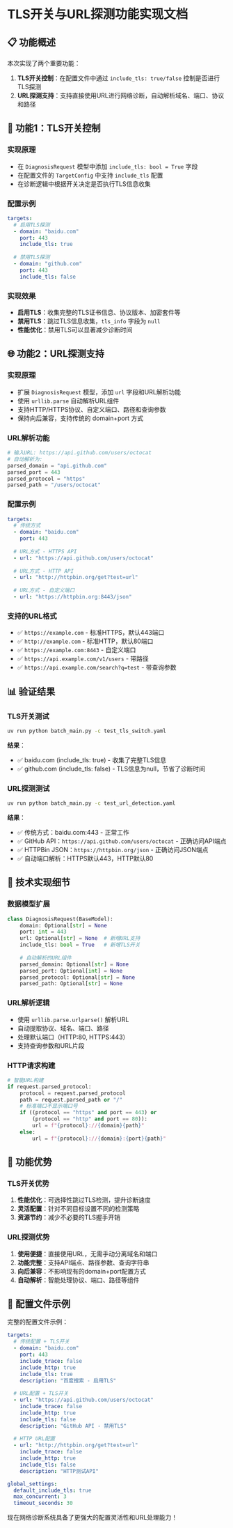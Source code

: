 # TLS开关与URL探测功能实现文档

## 📋 功能概述

本次实现了两个重要功能：
1. **TLS开关控制**：在配置文件中通过 `include_tls: true/false` 控制是否进行TLS探测
2. **URL探测支持**：支持直接使用URL进行网络诊断，自动解析域名、端口、协议和路径

## 🎯 功能1：TLS开关控制

### 实现原理
- 在 `DiagnosisRequest` 模型中添加 `include_tls: bool = True` 字段
- 在配置文件的 `TargetConfig` 中支持 `include_tls` 配置
- 在诊断逻辑中根据开关决定是否执行TLS信息收集

### 配置示例
```yaml
targets:
  # 启用TLS探测
  - domain: "baidu.com"
    port: 443
    include_tls: true
    
  # 禁用TLS探测
  - domain: "github.com"
    port: 443
    include_tls: false
```

### 实现效果
- **启用TLS**：收集完整的TLS证书信息、协议版本、加密套件等
- **禁用TLS**：跳过TLS信息收集，`tls_info` 字段为 `null`
- **性能优化**：禁用TLS可以显著减少诊断时间

## 🌐 功能2：URL探测支持

### 实现原理
- 扩展 `DiagnosisRequest` 模型，添加 `url` 字段和URL解析功能
- 使用 `urllib.parse` 自动解析URL组件
- 支持HTTP/HTTPS协议、自定义端口、路径和查询参数
- 保持向后兼容，支持传统的 domain+port 方式

### URL解析功能
```python
# 输入URL: https://api.github.com/users/octocat
# 自动解析为:
parsed_domain = "api.github.com"
parsed_port = 443
parsed_protocol = "https"
parsed_path = "/users/octocat"
```

### 配置示例
```yaml
targets:
  # 传统方式
  - domain: "baidu.com"
    port: 443
    
  # URL方式 - HTTPS API
  - url: "https://api.github.com/users/octocat"
    
  # URL方式 - HTTP API
  - url: "http://httpbin.org/get?test=url"
    
  # URL方式 - 自定义端口
  - url: "https://httpbin.org:8443/json"
```

### 支持的URL格式
- ✅ `https://example.com` - 标准HTTPS，默认443端口
- ✅ `http://example.com` - 标准HTTP，默认80端口
- ✅ `https://example.com:8443` - 自定义端口
- ✅ `https://api.example.com/v1/users` - 带路径
- ✅ `https://api.example.com/search?q=test` - 带查询参数

## 📊 验证结果

### TLS开关测试
```bash
uv run python batch_main.py -c test_tls_switch.yaml
```

**结果**：
- ✅ baidu.com (include_tls: true) - 收集了完整TLS信息
- ✅ github.com (include_tls: false) - TLS信息为null，节省了诊断时间

### URL探测测试
```bash
uv run python batch_main.py -c test_url_detection.yaml
```

**结果**：
- ✅ 传统方式：baidu.com:443 - 正常工作
- ✅ GitHub API：`https://api.github.com/users/octocat` - 正确访问API端点
- ✅ HTTPBin JSON：`https://httpbin.org/json` - 正确访问JSON端点
- ✅ 自动端口解析：HTTPS默认443，HTTP默认80

## 🔧 技术实现细节

### 数据模型扩展
```python
class DiagnosisRequest(BaseModel):
    domain: Optional[str] = None
    port: int = 443
    url: Optional[str] = None  # 新增URL支持
    include_tls: bool = True   # 新增TLS开关
    
    # 自动解析的URL组件
    parsed_domain: Optional[str] = None
    parsed_port: Optional[int] = None
    parsed_protocol: Optional[str] = None
    parsed_path: Optional[str] = None
```

### URL解析逻辑
- 使用 `urllib.parse.urlparse()` 解析URL
- 自动提取协议、域名、端口、路径
- 处理默认端口（HTTP:80, HTTPS:443）
- 支持查询参数和URL片段

### HTTP请求构建
```python
# 智能URL构建
if request.parsed_protocol:
    protocol = request.parsed_protocol
    path = request.parsed_path or "/"
    # 标准端口不显示端口号
    if ((protocol == "https" and port == 443) or 
        (protocol == "http" and port == 80)):
        url = f"{protocol}://{domain}{path}"
    else:
        url = f"{protocol}://{domain}:{port}{path}"
```

## 🎉 功能优势

### TLS开关优势
1. **性能优化**：可选择性跳过TLS检测，提升诊断速度
2. **灵活配置**：针对不同目标设置不同的检测策略
3. **资源节约**：减少不必要的TLS握手开销

### URL探测优势
1. **使用便捷**：直接使用URL，无需手动分离域名和端口
2. **功能完整**：支持API端点、路径参数、查询字符串
3. **向后兼容**：不影响现有的domain+port配置方式
4. **自动解析**：智能处理协议、端口、路径等组件

## 📝 配置文件示例

完整的配置文件示例：
```yaml
targets:
  # 传统配置 + TLS开关
  - domain: "baidu.com"
    port: 443
    include_trace: false
    include_http: true
    include_tls: true
    description: "百度搜索 - 启用TLS"
    
  # URL配置 + TLS开关
  - url: "https://api.github.com/users/octocat"
    include_trace: false
    include_http: true
    include_tls: false
    description: "GitHub API - 禁用TLS"
    
  # HTTP URL配置
  - url: "http://httpbin.org/get?test=url"
    include_trace: false
    include_http: true
    include_tls: false
    description: "HTTP测试API"

global_settings:
  default_include_tls: true
  max_concurrent: 3
  timeout_seconds: 30
```

现在网络诊断系统具备了更强大的配置灵活性和URL处理能力！
